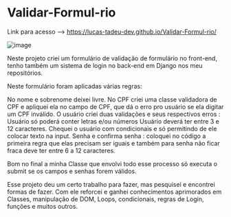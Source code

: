 # Validar-Formul-rio

Link para acesso --> https://lucas-tadeu-dev.github.io/Validar-Formul-rio/

![image](https://user-images.githubusercontent.com/104043012/182986743-7596cc96-e37a-4b05-ba7f-931a98cc3105.png)

Neste projeto criei um formulário de validação de formulário no front-end, tenho também um sistema de login no back-end
em Django nos meu repositórios.

Neste formulário foram aplicadas várias regras:

No nome e sobrenome deixei livre.
No CPF criei uma classe validadora de CPF e apliquei ela no campo de CPF, que dá o erro pro usuário se ela digitar um 
CPF inválido.
O usuário criei duas validações e seus respectivos erros : Usuário só poderá conter letras e/ou números
Usuário deverá ter entre 3 e 12 caracteres.
Chequei o usuário com condicionais e só permitindo de ele colocar texto na input.
Senha e confirma senha : coloquei no código a primeira regra que elas precisam ser iguais e também para senha não ficar
fraca deve ter entre 6 a 12 caracteres.

Bom no final a minha Classe que envolvi todo esse processo só executa o submit se os campos e senhas forem válidos.

Esse projeto deu um certo trabalho para fazer, mas pesquisei e encontrei formas de fazer.
Com ele reforcei e ganhei conhecimentos aprimorados em Classes, manipulação de DOM, Loops, condicionais, regras de Login,
funções e muitos outros.
